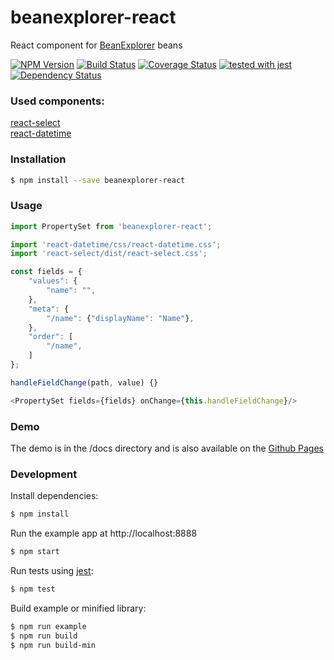 # beanexplorer-react 
React component for [BeanExplorer](https://github.com/DevelopmentOnTheEdge/beanexplorer) beans

[![NPM Version](https://img.shields.io/npm/v/beanexplorer-react.svg?branch=master)](https://www.npmjs.com/package/beanexplorer-react)
[![Build Status](https://travis-ci.org/DevelopmentOnTheEdge/beanexplorer-react.svg?branch=master)](https://travis-ci.org/DevelopmentOnTheEdge/beanexplorer-react)
[![Coverage Status](https://coveralls.io/repos/github/DevelopmentOnTheEdge/beanexplorer-react/badge.svg?branch=master)](https://coveralls.io/github/DevelopmentOnTheEdge/beanexplorer-react?branch=master)
[![tested with jest](https://img.shields.io/badge/tested_with-jest-99424f.svg)](https://github.com/facebook/jest)
<a href="https://david-dm.org/DevelopmentOnTheEdge/beanexplorer-react"><img src="https://david-dm.org/DevelopmentOnTheEdge/beanexplorer-react.svg" alt="Dependency Status"></a>

### Used components:  
[react-select](https://github.com/JedWatson/react-select)  
[react-datetime](https://github.com/YouCanBookMe/react-datetime)

### Installation
```sh
$ npm install --save beanexplorer-react
```

### Usage
```js
import PropertySet from 'beanexplorer-react';

import 'react-datetime/css/react-datetime.css';
import 'react-select/dist/react-select.css';

```
```js
const fields = {
    "values": {
        "name": "",
    },
    "meta": {
        "/name": {"displayName": "Name"},
    },
    "order": [
        "/name",
    ]
};
```
```js
handleFieldChange(path, value) {}
```
```js
<PropertySet fields={fields} onChange={this.handleFieldChange}/>
```

### Demo
The demo is in the /docs directory and is also available on the [Github Pages](https://developmentontheedge.github.io/beanexplorer-react/)

### Development

Install dependencies:
```sh
$ npm install
```

Run the example app at http://localhost:8888
```sh
$ npm start
```

Run tests using [jest](https://github.com/facebook/jest):
```sh
$ npm test
```

Build example or minified library:
```sh
$ npm run example
$ npm run build
$ npm run build-min
```
